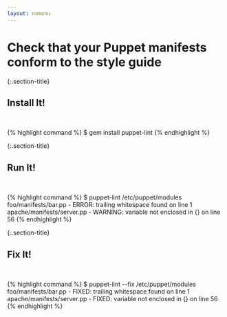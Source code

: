 ```yaml
---
layout: nomenu
---
```


# Check that your Puppet manifests conform to the style guide

{:.section-title}
## Install It!
<div class="spacer">&nbsp;</div>

{% highlight command %}
$ gem install puppet-lint
{% endhighlight %}

{:.section-title}
## Run It!
<div class="spacer">&nbsp;</div>

{% highlight command %}
$ puppet-lint /etc/puppet/modules
foo/manifests/bar.pp - ERROR: trailing whitespace found on line 1
apache/manifests/server.pp - WARNING: variable not enclosed in {} on line 56
{% endhighlight %}

{:.section-title}
## Fix It!
<div class="spacer">&nbsp;</div>

{% highlight command %}
$ puppet-lint --fix /etc/puppet/modules
foo/manifests/bar.pp - FIXED: trailing whitespace found on line 1
apache/manifests/server.pp - FIXED: variable not enclosed in {} on line 56
{% endhighlight %}
